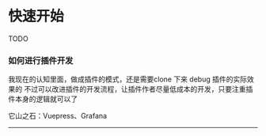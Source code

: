 # 快速开始
TODO

### 如何进行插件开发

我现在的认知里面，做成插件的模式，还是需要clone 下来 debug 插件的实际效果的
不过可以改进插件的开发流程，让插件作者尽量低成本的开发，只要注重插件本身的逻辑就可以了

它山之石：Vuepress、Grafana


---

<Vssue issueId="10" />